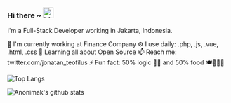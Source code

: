 ### Hi there ~ <img src="https://user-images.githubusercontent.com/1303154/88677602-1635ba80-d120-11ea-84d8-d263ba5fc3c0.gif" width="24px" alt="hi">

I'm a Full-Stack Developer working in Jakarta, Indonesia.

  🏢 I'm currently working at Finance Company
  ⚙️ I use daily: .php, .js, .vue, .html, .css
  🌱 Learning all about Open Source
  📫 Reach me: twitter.com/jonatan_teofilus
  ⚡️ Fun fact: 50% logic 🤖✨ and 50% food 🍽️🍚🍔🍕

![Top Langs](https://github-readme-stats.vercel.app/api/top-langs/?username=anonimak&layout=compact&hide=css,html)

![Anonimak's github stats](https://github-readme-stats.vercel.app/api?username=anonimak&count_private=true&show_icons=true&theme=onedark)

</details>
